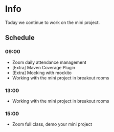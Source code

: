 # Info

Today we continue to work on the mini project.

## Schedule

### 09:00

- Zoom daily attendance management
- [Extra] Maven Coverage Plugin
- [Extra] Mocking with mockito
- Working with the mini project in breakout rooms

### 13:00

- Working with the mini project in breakout rooms

### 15:00

- Zoom full class, demo your mini project
